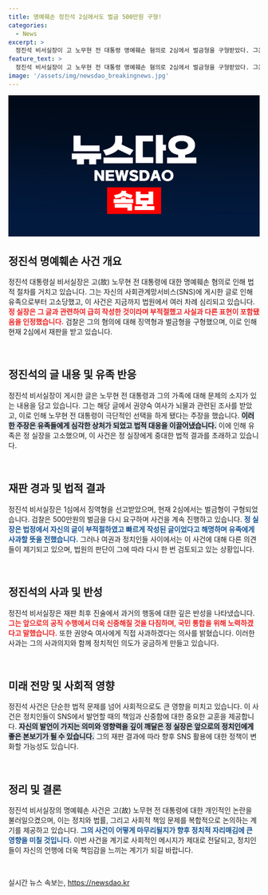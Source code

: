 ```yaml
---
title: 명예훼손 정진석 2심에서도 벌금 500만원 구형!
categories:
  - News
excerpt: >
  정진석 비서실장이 고 노무현 전 대통령 명예훼손 혐의로 2심에서 벌금형을 구형받았다. 그는 SNS 글 삭제 후 사과하며, 국민통합을 약속했지만 논란은 계속되고 있다. 2심 결과는 다음달 공개된다.
feature_text: >
  정진석 비서실장이 고 노무현 전 대통령 명예훼손 혐의로 2심에서 벌금형을 구형받았다. 그는 SNS 글 삭제 후 사과하며, 국민통합을 약속했지만 논란은 계속되고 있다. 2심 결과는 다음달 공개된다.
image: '/assets/img/newsdao_breakingnews.jpg'
---
```


<p><img src="/assets/img/newsdao_breakingnews.jpg" alt="ontimetimes 속보" /></p>

<h2 data-ke-size="size26">정진석 명예훼손 사건 개요</h2>

<p data-ke-size="size16">정진석 대통령실 비서실장은 고(故) 노무현 전 대통령에 대한 명예훼손 혐의로 인해 법적 절차를 거치고 있습니다. 그는 자신의 사회관계망서비스(SNS)에 게시한 글로 인해 유족으로부터 고소당했고, 이 사건은 지금까지 법원에서 여러 차례 심리되고 있습니다. <b><span style="color: #ee2323;">정 실장은 그 글과 관련하여 급히 작성한 것이라며 부적절했고 사실과 다른 표현이 포함됐음을 인정했습니다.</span></b> 검찰은 그의 혐의에 대해 징역형과 벌금형을 구형했으며, 이로 인해 현재 2심에서 재판을 받고 있습니다.</p>

<p data-ke-size="size16">&nbsp;</p>

<h2 data-ke-size="size26">정진석의 글 내용 및 유족 반응</h2>

<p data-ke-size="size16">정진석 비서실장이 게시한 글은 노무현 전 대통령과 그의 가족에 대해 문제의 소지가 있는 내용을 담고 있습니다. 그는 해당 글에서 권양숙 여사가 뇌물과 관련된 조사를 받았고, 이로 인해 노무현 전 대통령이 극단적인 선택을 하게 됐다는 주장을 했습니다. <b><span style="background-color: #21538527;">이러한 주장은 유족들에게 심각한 상처가 되었고 법적 대응을 이끌어냈습니다.</span></b> 이에 인해 유족은 정 실장을 고소했으며, 이 사건은 정 실장에게 중대한 법적 결과를 초래하고 있습니다.</p>

<p data-ke-size="size16">&nbsp;</p>

<h2 data-ke-size="size26">재판 경과 및 법적 결과</h2>

<p data-ke-size="size16">정진석 비서실장은 1심에서 징역형을 선고받았으며, 현재 2심에서는 벌금형이 구형되었습니다. 검찰은 500만원의 벌금을 다시 요구하며 사건을 계속 진행하고 있습니다. <b><span style="color: #1a5490;">정 실장은 법정에서 자신의 글이 부적절하였고 빠르게 작성된 글이었다고 해명하며 유족에게 사과할 뜻을 전했습니다.</span></b> 그러나 여권과 정치인들 사이에서는 이 사건에 대해 다른 의견들이 제기되고 있으며, 법원의 판단이 그에 따라 다시 한 번 검토되고 있는 상황입니다.</p>

<p data-ke-size="size16">&nbsp;</p>

<h2 data-ke-size="size26">정진석의 사과 및 반성</h2>

<p data-ke-size="size16">정진석 비서실장은 재판 최후 진술에서 과거의 행동에 대한 깊은 반성을 나타냈습니다. <b><span style="color: #ee2323;">그는 앞으로의 공직 수행에서 더욱 신중해질 것을 다짐하며, 국민 통합을 위해 노력하겠다고 말했습니다.</span></b> 또한 권양숙 여사에게 직접 사과하겠다는 의사를 밝혔습니다. 이러한 사과는 그의 사과의지와 함께 정치적인 의도가 궁금하게 만들고 있습니다.</p>

<p data-ke-size="size16">&nbsp;</p>

<h2 data-ke-size="size26">미래 전망 및 사회적 영향</h2>

<p data-ke-size="size16">정진석 사건은 단순한 법적 문제를 넘어 사회적으로도 큰 영향을 미치고 있습니다. 이 사건은 정치인들이 SNS에서 발언할 때의 책임과 신중함에 대한 중요한 교훈을 제공합니다. <b><span style="background-color: #21538527;">자신의 발언이 가지는 의미와 영향력을 깊이 깨달은 정 실장은 앞으로의 정치인에게 좋은 본보기가 될 수 있습니다.</span></b> 그의 재판 결과에 따라 향후 SNS 활용에 대한 정책이 변화할 가능성도 있습니다.</p>

<p data-ke-size="size16">&nbsp;</p>

<h2 data-ke-size="size26">정리 및 결론</h2>

<p data-ke-size="size16">정진석 비서실장의 명예훼손 사건은 고(故) 노무현 전 대통령에 대한 개인적인 논란을 불러일으켰으며, 이는 정치와 법률, 그리고 사회적 책임 문제를 복합적으로 논의하는 계기를 제공하고 있습니다. <b><span style="color: #1a5490;">그의 사건이 어떻게 마무리될지가 향후 정치적 자리매김에 큰 영향을 미칠 것입니다.</span></b> 이번 사건을 계기로 사회적인 메시지가 제대로 전달되고, 정치인들이 자신의 언행에 더욱 책임감을 느끼는 계기가 되길 바랍니다.</p>

<p data-ke-size="size16">&nbsp;</p>
실시간 뉴스 속보는, <a href="https://newsdao.kr" rel="dofollow">https://newsdao.kr</a>


